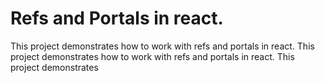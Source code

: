 # Refs and Portals in react.

This project demonstrates how to work with refs and portals in react.
This project demonstrates how to work with refs and portals in react.
This project demonstrates